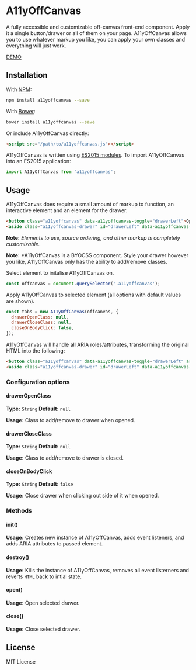 # A11yOffCanvas
A fully accessible and customizable off-canvas front-end component. Apply it a single button/drawer or all of them on your page. A11yOffCanvas allows you to use whatever markup you like, you can apply your own classes and everything will just work.

[DEMO](https://codepen.io/azinasili/pen/adNZxo?editors=0010)

## Installation
With [NPM](https://www.npmjs.com/package/a11yoffcanvas):

```bash
npm install a11yoffcanvas --save
```

With [Bower](https://bower.io/):

```bash
bower install a11yoffcanvas --save
```

Or include A11yOffCanvas directly:

```html
<script src="/path/to/a11yoffcanvas.js"></script>
```

A11yOffCanvas is written using [ES2015 modules](http://2ality.com/2014/09/es6-modules-final.html). To import A11yOffCanvas into an ES2015 application:

```javascript
import A11yOffCanvas from 'a11yoffcanvas';
```


## Usage
A11yOffCanvas does require a small amount of markup to function, an interactive element and an element for the drawer.

```html
<button class="a11yoffcanvas" data-a11yoffcanvas-toggle="drawerLeft">Open drawer</button>
<aside class="a11yoffcanvas-drawer" id="drawerLeft" data-a11yoffcanvas-drawer>...</aside>
```
**Note:** *Elements to use, source ordering, and other markup is completely customizable.*

**Note:** *A11yOffCanvas is a BYOCSS component. Style your drawer however you like, A11yOffCanvas only has the ability to add/remove classes.

Select element to initalise A11yOffCanvas on.

```javascript
const offcanvas = document.querySelector('.a11yoffcanvas');
```

Apply A11yOffCanvas to selected element (all options with default values are shown).

```javascript
const tabs = new A11yOffCanvas(offcanvas, {
  drawerOpenClass: null,
  drawerCloseClass: null,
  closeOnBodyClick: false,
});
```

A11yOffCanvas will handle all ARIA roles/attributes, transforming the original HTML into the following:

```html
<button class="a11yoffcanvas" data-a11yoffcanvas-toggle="drawerLeft" aria-controls="drawerLeft" aria-expanded="false">Open drawer</button>
<aside class="a11yoffcanvas-drawer" id="drawerLeft" data-a11yoffcanvas-drawer aria-hidden="true">...</aside>
```


### Configuration options
#### drawerOpenClass
**Type:** `String` **Default:** `null`

**Usage:** Class to add/remove to drawer when opened.

#### drawerCloseClass
**Type:** `String` **Default:** `null`

**Usage:** Class to add/remove to drawer is closed.

#### closeOnBodyClick
**Type:** `String` **Default:** `false`

**Usage:** Close drawer when clicking out side of it when opened.


### Methods

#### init()
**Usage:** Creates new instance of A11yOffCanvas, adds event listeners, and adds ARIA attributes to passed element.

#### destroy()
**Usage:** Kills the instance of A11yOffCanvas, removes all event listerners and reverts `HTML` back to intial state.

#### open()
**Usage:** Open selected drawer.

#### close()
**Usage:** Close selected drawer.


## License
MIT License
